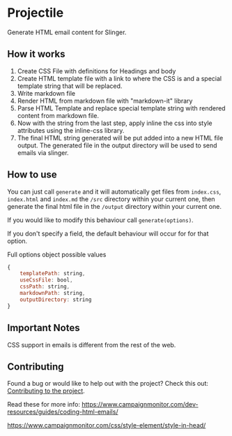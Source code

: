 # Projectile
Generate HTML email content for Slinger. 

## How it works
1. Create CSS File with definitions for Headings and body
2. Create HTML template file with a link to where the CSS is and a special template string that will be replaced.
3. Write markdown file
4. Render HTML from markdown file with "markdown-it" library
5. Parse HTML Template and replace special template string with rendered content from markdown file.
6. Now with the string from the last step, apply inline the css into style attributes using the inline-css library.
7. The final HTML string generated will be put added into a new HTML file output. The generated file in the output directory will be used to send emails via slinger.

## How to use
You can just call `generate` and it will automatically get files from `index.css`, `index.html` and `index.md` the `/src` directory within your current one, then generate the final html file in the `/output` directory within your current one.

If you would like to modify this behaviour call `generate(options)`.

If you don't specify a field, the default behaviour will occur for for that option.

Full options object possible values
```javascript
{
    templatePath: string,
    useCssFile: bool,
    cssPath: string,
    markdownPath: string,
    outputDirectory: string
}
```

## Important Notes
CSS support in emails is different from the rest of the web.

## Contributing
Found a bug or would like to help out with the project? Check this out: [Contributing to the project](CONTRIBUTING.md).

Read these for more info:
https://www.campaignmonitor.com/dev-resources/guides/coding-html-emails/

https://www.campaignmonitor.com/css/style-element/style-in-head/
